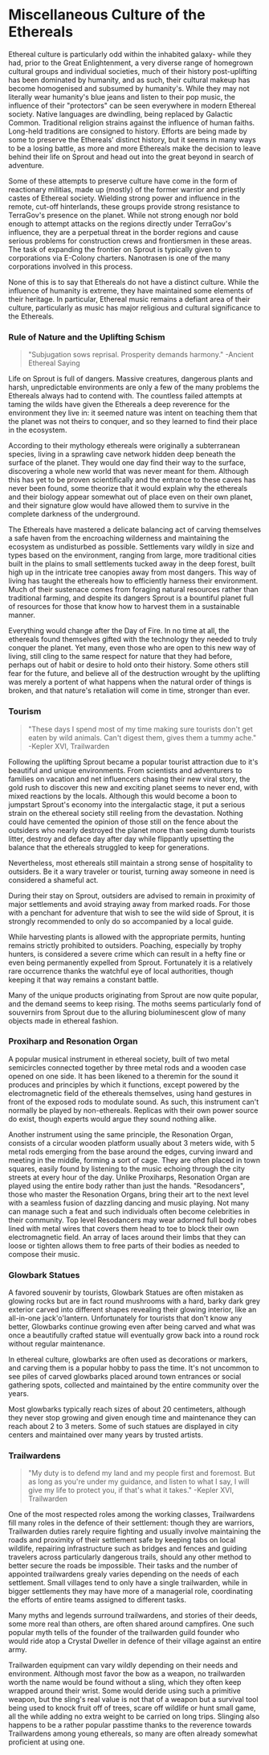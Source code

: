 # Miscellaneous Culture of the Ethereals

Ethereal culture is particularly odd within the inhabited galaxy- while they had, prior to the Great Enlightenment, a very diverse range of homegrown cultural groups and individual societies, much of their history post-uplifting has been dominated by humanity, and as such, their cultural makeup has become homogenised and subsumed by humanity's. While they may not literally wear humanity's blue jeans and listen to their pop music, the influence of their "protectors" can be seen everywhere in modern Ethereal society. Native languages are dwindling, being replaced by Galactic Common. Traditional religion strains against the influence of human faiths. Long-held traditions are consigned to history. Efforts are being made by some to preserve the Ethereals' distinct history, but it seems in many ways to be a losing battle, as more and more Ethereals make the decision to leave behind their life on Sprout and head out into the great beyond in search of adventure.

Some of these attempts to preserve culture have come in the form of reactionary militias, made up (mostly) of the former warrior and priestly castes of Ethereal society. Wielding strong power and influence in the remote, cut-off hinterlands, these groups provide strong resistance to TerraGov's presence on the planet. While not strong enough nor bold enough to attempt attacks on the regions directly under TerraGov's influence, they are a perpetual threat in the border regions and cause serious problems for construction crews and frontiersmen in these areas. The task of expanding the frontier on Sprout is typically given to corporations via E-Colony charters. Nanotrasen is one of the many corporations involved in this process.

None of this is to say that Ethereals do not have a distinct culture. While the influence of humanity is extreme, they have maintained some elements of their heritage. In particular, Ethereal music remains a defiant area of their culture, particularly as music has major religious and cultural significance to the Ethereals.


### Rule of Nature and the Uplifting Schism

>"Subjugation sows reprisal. Prosperity demands harmony."
-Ancient Ethereal Saying

Life on Sprout is full of dangers. Massive creatures, dangerous plants and harsh, unpredictable environments are only a few of the many problems the Ethereals always had to contend with. The countless failed attempts at taming the wilds have given the Ethereals a deep reverence for the environment they live in: it seemed nature was intent on teaching them that the planet was not theirs to conquer, and so they learned to find their place in the ecosystem. 

According to their mythology ethereals were originally a subterranean species, living in a sprawling cave network hidden deep beneath the surface of the planet. They would one day find their way to the surface, discovering a whole new world that was never meant for them.  Although this has yet to be proven scientifically and the entrance to these caves has never been found, some theorize that it would explain why the ethereals and their biology appear somewhat out of place even on their own planet, and their signature glow would have allowed them to survive in the complete darkness of the underground.

The Ethereals have mastered a delicate balancing act of carving themselves a safe haven from the encroaching wilderness and maintaining the ecosystem as undisturbed as possible. Settlements vary wildly in size and types based on the environment, ranging from large, more traditional cities built in the plains to small settlements tucked away in the deep forest, built high up in the intricate tree canopies away from most dangers.
This way of living has taught the ethereals how to efficiently harness their environment. Much of their sustenace comes from foraging natural resources rather than traditional farming, and despite its dangers Sprout is a bountiful planet full of resources for those that know how to harvest them in a sustainable manner.

Everything would change after the Day of Fire. In no time at all, the ethereals found themselves gifted with the technology they needed to truly conquer the planet. Yet many, even those who are open to this new way of living, still cling to the same respect for nature that they had before, perhaps out of habit or desire to hold onto their history. Some others still fear for the future, and believe all of the destruction wrought by the uplifting was merely a portent of what happens when the natural order of things is broken, and that nature's retaliation will come in time, stronger than ever.


### Tourism

>"These days I spend most of my time making sure tourists don't get eaten by wild animals. Can't digest them, gives them a tummy ache."
-Kepler XVI, Trailwarden

Following the uplifting Sprout became a popular tourist attraction due to it's beautiful and unique environments. From scientists and adventurers to families on vacation and net influencers chasing their new viral story, the gold rush to discover this new and exciting planet seems to never end, with mixed reactions by the locals.
Although this would become a boon to jumpstart Sprout's economy into the intergalactic stage, it put a serious strain on the ethereal society still reeling from the devastation.
Nothing could have cemented the opinion of those still on the fence about the outsiders who nearly destroyed the planet more than seeing dumb tourists litter, destroy and deface day after day while flippantly upsetting the balance that the ethereals struggled to keep for generations.

Nevertheless, most ethereals still maintain a strong sense of hospitality to outsiders. Be it a wary traveler or tourist, turning away someone in need is considered a shameful act.

During their stay on Sprout, outsiders are advised to remain in proximity of major settlements and avoid straying away from marked roads. For those with a penchant for adventure that wish to see the wild side of Sprout, it is strongly recommended to only do so accompanied by a local guide.

While harvesting plants is allowed with the appropriate permits, hunting remains strictly prohibited to outsiders. Poaching, especially by trophy hunters, is considered a severe crime which can result in a hefty fine or even being permanently expelled from Sprout. Fortunately it is a relatively rare occurrence thanks the watchful eye of local authorities, though keeping it that way remains a constant battle.

Many of the unique products originating from Sprout are now quite popular, and the demand seems to keep rising. The moths seems particularly fond of souvernirs from Sprout due to the alluring bioluminescent glow of many objects made in ethereal fashion.

### Proxiharp and Resonation Organ

A popular musical instrument in ethereal society, built of two metal semicircles connected together by three metal rods and a wooden case opened on one side. It has been likened to a theremin for the sound it produces and principles by which it functions, except powered by the electromagnetic field of the ethereals themselves, using hand gestures in front of the exposed rods to modulate sound. As such, this instrument can't normally be played by non-ethereals. Replicas with their own power source do exist, though experts would argue they sound nothing alike.

Another instrument using the same principle, the Resonation Organ, consists of a circular wooden platform usually about 3 meters wide, with 5 metal rods emerging from the base around the edges, curving inward and meeting in the middle, forming a sort of cage. They are often placed in town squares, easily found by listening to the music echoing through the city streets at every hour of the day.
Unlike Proxiharps, Resonation Organ are played using the entire body rather than just the hands.
"Resodancers", those who master the Resonation Organs, bring their art to the next level with a seamless fusion of dazzling dancing and music playing. Not many can manage such a feat and such individuals often become celebrities in their community.
Top level Resodancers may wear adorned full body robes lined with metal wires that covers them head to toe to block their own electromagnetic field. An array of laces around their limbs that they can loose or tighten allows them to free parts of their bodies as needed to compose their music.


### Glowbark Statues

A favored souvenir by tourists, Glowbark Statues are often mistaken as glowing rocks but are in fact round mushrooms with a hard, barky dark grey exterior carved into different shapes revealing their glowing interior, like an all-in-one jack'o'lantern. Unfortunately for tourists that don't know any better, Glowbarks continue growing even after being carved and what was once a beautifully crafted statue will eventually grow back into a round rock without regular maintenance.

In ethereal culture, glowbarks are often used as decorations or markers, and carving them is a popular hobby to pass the time. It's not uncommon to see piles of carved glowbarks placed around town entrances or social gathering spots, collected and maintained by the entire community over the years.

Most glowbarks typically reach sizes of about 20 centimeters, although they never stop growing and given enough time and maintenance they can reach about 2 to 3 meters. Some of such statues are displayed in city centers and maintained over many years by trusted artists.


### Trailwardens

>"My duty is to defend my land and my people first and foremost. But as long as you're under my guidance, and listen to what I say, I will give my life to protect you, if that's what it takes."
-Kepler XVI, Trailwarden

One of the most respected roles among the working classes, Trailwardens fill many roles in the defence of their settlement: though they are warriors, Trailwarden duties rarely require fighting and usually involve maintaining the roads and proximity of their settlement safe by keeping tabs on local wildlife, repairing infrastructure such as bridges and fences and guiding travelers across particularly dangerous trails, should any other method to better secure the roads be impossible.
Their tasks and the number of appointed trailwardens grealy varies depending on the needs of each settlement. Small villages tend to only have a single trailwarden, while in bigger settlements they may have more of a managerial role, coordinating the efforts of entire teams assigned to different tasks.

Many myths and legends surround trailwardens, and stories of their deeds, some more real than others, are often shared around campfires.
One such popular myth tells of the founder of the trailwarden guild founder who would ride atop a Crystal Dweller in defence of their village against an entire army.

Trailwarden equipment can vary wildly depending on their needs and environment. Although most favor the bow as a weapon, no trailwarden worth the name would be found without a sling, which they often keep wrapped around their wrist. Some would deride using such a primitive weapon, but the sling's real value is not that of a weapon but a survival tool being used to knock fruit off of trees, scare off wildlife or hunt small game, all the while adding no extra weight to be carried on long trips.
Slinging also happens to be a rather popular passtime thanks to the reverence towards Trailwardens among young ethereals, so many are often already somewhat proficient at using one.

